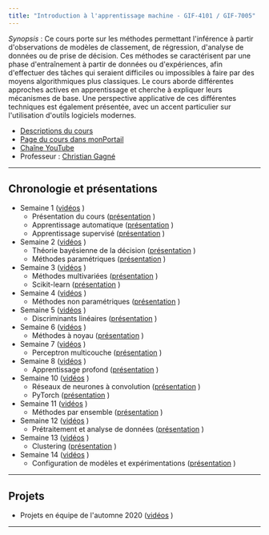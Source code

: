 ```yaml
---
title: "Introduction à l'apprentissage machine - GIF-4101 / GIF-7005"
---
```


*Synopsis* : Ce cours porte sur les méthodes permettant l'inférence à partir d'observations de modèles de classement, de régression, d'analyse de données ou de prise de décision. Ces méthodes se caractérisent par une phase d'entraînement à partir de données ou d'expériences, afin d'effectuer des tâches qui seraient difficiles ou impossibles à faire par des moyens algorithmiques plus classiques. Le cours aborde différentes approches actives en apprentissage et cherche à expliquer leurs mécanismes de base. Une perspective applicative de ces différentes techniques est également présentée, avec un accent particulier sur l'utilisation d'outils logiciels modernes.

* [Descriptions du cours](https://www.ulaval.ca/les-etudes/cours/repertoire/detailsCours/gif-4101-apprentissage-et-reconnaissance.html)
* [Page du cours dans monPortail](https://sitescours.monportail.ulaval.ca/ena/site/accueil?idSite=118494&_js=true&idPage=2673605)
* [Chaîne YouTube](https://www.youtube.com/channel/UCkMXqYnOzhIlRseUOgq8_Xw)
* Professeur : [Christian Gagné](http://vision.gel.ulaval.ca/~cgagne)

---

## Chronologie et présentations ##

* Semaine 1 ([vidéos](https://www.youtube.com/playlist?list=PLbJrgQUb1-prEq9nYi5wzNHyypFEZw6Z2) <i class="fab fa-youtube"></i>)
  * Présentation du cours ([présentation](https://drive.google.com/open?id=1f2oAxbhiZ7tGhs3DapOOJDTdoJRvRiOW) <i class="fas fa-chalkboard"></i>)
  * Apprentissage automatique ([présentation](https://drive.google.com/open?id=1Lour__te29gnZXGrAhp0IQr3kKala49B) <i class="fas fa-chalkboard"></i>) 
  * Apprentissage supervisé ([présentation](https://drive.google.com/open?id=1VIW9EiifRnsvdH5B-MGQGaNF5OZjS6tW) <i class="fas fa-chalkboard"></i>)
* Semaine 2 ([vidéos](https://www.youtube.com/playlist?list=PLbJrgQUb1-pqRkZT_G8OP-_dGJBosykam) <i class="fab fa-youtube"></i>)
  * Théorie bayésienne de la décision ([présentation](https://drive.google.com/open?id=19KxphxYArYHVoNBWsIysK1-cvQbxDosE) <i class="fas fa-chalkboard"></i>)
  * Méthodes paramétriques ([présentation](https://drive.google.com/open?id=1qZ6kQ5sANBTpiBr33irzw3SE5_5nBJiQ) <i class="fas fa-chalkboard"></i>)
* Semaine 3 ([vidéos](https://www.youtube.com/playlist?list=PLbJrgQUb1-pqjukTTJkFiSJsQEVBOZ5Wn) <i class="fab fa-youtube"></i>)
  * Méthodes multivariées ([présentation](https://drive.google.com/open?id=174mBWqGO6ta9rFtYW3Up5VDKTQHcQAGA) <i class="fas fa-chalkboard"></i>)
  * Scikit-learn ([présentation](https://drive.google.com/open?id=13G7Wt03pbWD-33InpebrOiva8YY_JQSX) <i class="fas fa-chalkboard"></i>)
* Semaine 4 ([vidéos](https://www.youtube.com/playlist?list=PLbJrgQUb1-poqvfoyFTo6a05QaM4KSTi6) <i class="fab fa-youtube"></i>)
  * Méthodes non paramétriques ([présentation](https://drive.google.com/open?id=1cLKeC9k8mOZ9PRoITam3Bvui-WYMUvYl) <i class="fas fa-chalkboard"></i>)
* Semaine 5 ([vidéos](https://www.youtube.com/playlist?list=PLbJrgQUb1-pqflF9nYTNf_GuRXKVysFxQ) <i class="fab fa-youtube"></i>)
  * Discriminants linéaires ([présentation](https://drive.google.com/open?id=1WfP-wvIuibezzAxbVYfeVKU1rPCAKTfG) <i class="fas fa-chalkboard"></i>)
* Semaine 6 ([vidéos](https://www.youtube.com/playlist?list=PLbJrgQUb1-prhEXW8Z0O924I0ejmepy6w) <i class="fab fa-youtube"></i>)
  * Méthodes à noyau ([présentation](https://drive.google.com/open?id=1etV6xn7rqe-wxDyhAJVuZzHrtV-YRRSi) <i class="fas fa-chalkboard"></i>)
* Semaine 7 ([vidéos](https://www.youtube.com/playlist?list=PLbJrgQUb1-pplc8fD5xAS4BCOJOy1vSJz) <i class="fab fa-youtube"></i>)
  * Perceptron multicouche ([présentation](https://drive.google.com/open?id=1okEiHv5LyXAuPWRDpnDReXpHZHKOxOZy) <i class="fas fa-chalkboard"></i>)
* Semaine 8 ([vidéos](https://www.youtube.com/playlist?list=PLbJrgQUb1-pqdwHyfUKAQ05a_U_77ENz4) <i class="fab fa-youtube"></i>)
  * Apprentissage profond ([présentation](https://drive.google.com/open?id=1MBxxFBhGVvsUZ7-ypMc-6dOg5EuFbisi) <i class="fas fa-chalkboard"></i>)
* Semaine 10 ([vidéos](https://www.youtube.com/playlist?list=PLbJrgQUb1-ppL5GBFghU3o4A-294hLGQW) <i class="fab fa-youtube"></i>)
  * Réseaux de neurones à convolution ([présentation](https://drive.google.com/open?id=160Tg0Z-XCcsXpQoCrjc_iD91yEdlgL0R) <i class="fas fa-chalkboard"></i>)
  * PyTorch ([présentation](https://drive.google.com/open?id=1sugQX2fmYrWRftaHqoKYBDtwXcfIo70n) <i class="fas fa-chalkboard"></i>)
* Semaine 11 ([vidéos](https://www.youtube.com/playlist?list=PLbJrgQUb1-poIXkaQOmQusLarmrj0t2a1) <i class="fab fa-youtube"></i>)
  * Méthodes par ensemble ([présentation](https://drive.google.com/open?id=17XLvAYAucbO4MFAZjrFBEmScSAC9QeSw) <i class="fas fa-chalkboard"></i>)
* Semaine 12 ([vidéos](https://www.youtube.com/playlist?list=PLbJrgQUb1-pqPBuxSo9MQMlYBHPUdCqXb) <i class="fab fa-youtube"></i>)
  * Prétraitement et analyse de données ([présentation](https://drive.google.com/open?id=1ur_ukP2JHrKFP34n8QAlegLjz6dcz5fc) <i class="fas fa-chalkboard"></i>)
* Semaine 13 ([vidéos](https://www.youtube.com/playlist?list=PLbJrgQUb1-prlclyh0gzcHlaH144FXVMV) <i class="fab fa-youtube"></i>)
  * Clustering ([présentation](https://drive.google.com/open?id=1vdFaoWpBGiqCcCw9zf-ogkjPTbYcePNE) <i class="fas fa-chalkboard"></i>)
* Semaine 14 ([vidéos](https://www.youtube.com/playlist?list=PLbJrgQUb1-pqGP9NDqU2rILU1DY4f750h) <i class="fab fa-youtube"></i>)
  * Configuration de modèles et expérimentations ([présentation](https://drive.google.com/open?id=1wo5lmi2JGvBKpYNvfj340UbLMfulckcU) <i class="fas fa-chalkboard"></i>)


---

## Projets ##

* Projets en équipe de l'automne 2020  ([vidéos](https://www.youtube.com/playlist?list=PLbJrgQUb1-prVjlGg3Ec2bRvWLLCgKGtn) <i class="fab fa-youtube"></i>)


---

